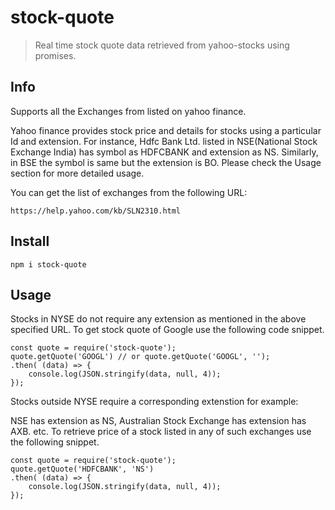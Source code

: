 # stock-quote

> Real time stock quote data retrieved from yahoo-stocks using promises.

## Info

Supports all the Exchanges from listed on yahoo finance.

Yahoo finance provides stock price and details for stocks using a particular Id and extension. For instance, Hdfc Bank Ltd. listed in NSE(National Stock Exchange India) has symbol as HDFCBANK and extension as NS. Similarly, in BSE the symbol is same but the extension is BO. Please check the Usage section for more detailed usage.

You can get the list of exchanges from the following URL:
```
https://help.yahoo.com/kb/SLN2310.html
```

## Install
```
npm i stock-quote
```
## Usage
Stocks in NYSE do not require any extension as mentioned in the above specified URL.
To get stock quote of Google use the following code snippet.

```
const quote = require('stock-quote');
quote.getQuote('GOOGL') // or quote.getQuote('GOOGL', '');
.then( (data) => {
    console.log(JSON.stringify(data, null, 4));
});
```
Stocks outside NYSE require a corresponding extenstion for example: 

NSE has extension as NS, Australian Stock Exchange has extension has AXB. etc.
To retrieve price of a stock listed in any of such exchanges use the following snippet.

```
const quote = require('stock-quote');
quote.getQuote('HDFCBANK', 'NS')
.then( (data) => {
    console.log(JSON.stringify(data, null, 4));
});
```
